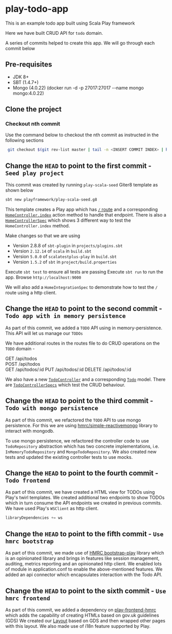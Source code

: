 # play-todo-app

This is an example todo app built using Scala Play framework

Here we have built CRUD API for `todo` domain.

A series of commits helped to create this app. We will go through each commit below

## Pre-requisites
- JDK 8+
- SBT (1.4.7+)
- Mongo (4.0.22) (docker run -d -p 27017:27017 --name mongo mongo:4.0.22)

## Clone the project

### Checkout nth commit

Use the command below to checkout the nth commit as instructed in the following sections

```bash
 git checkout $(git rev-list master | tail -n <INSERT COMMIT INDEX> | head -n 1)
```

## Change the `HEAD` to point to the first commit - `Seed play project`

This commit was created by running `play-scala-seed` Giter8 template as shown below

```bash
sbt new playframework/play-scala-seed.g8
```

This template creates a Play app which has [`/` route](conf/routes) and a corresponding [`HomeController.index`](app/controllers/HomeController.scala) action method to handle that endpoint.
There is also a [`HomeControllerSpec`](test/controllers/HomeControllerSpec.scala) which shows 3 different way to test the `HomeController.index` method.

Make changes so that we are using
- Version 2.8.8 of `sbt-plugin` in `projects/plugins.sbt`
- Version `2.12.14` of `scala` in `build.sbt`
- Version `5.0.0` of `scalatestplus-play` in `build.sbt`
- Version `1.5.2` of `sbt` in `project/build.properties`

Execute `sbt test` to ensure all tests are passing
Execute `sbt run` to run the app. Browse `http://localhost:9000`

We will also add a `HomeIntegrationSpec` to demonstrate how to test the `/` route using a http client.

## Change the `HEAD` to point to the second commit - `Todo app with in memory persistence`

As part of this commit, we added a `TODO` API using in memory-persistence. This API will let us manage our `TODOs`

We have additional routes in the routes file to do CRUD operations on the `TODO` domain -

GET         /api/todos    
POST        /api/todos    
GET         /api/todos/:id
PUT         /api/todos/:id
DELETE      /api/todos/:id

We also have a new [`TodoController`](app/todo/TodoController.scala) and a corresponding [`Todo`](app/todo/Todo.scala) model.
There are [`TodoControllerSpecs`](test/todo/TodoControllerSpecs.scala) which test the CRUD behaviour.

## Change the `HEAD` to point to the third commit - `Todo with mongo persistence`

As part of this commit, we refactored the `TODO` API to use mongo persistence. For this we are using [hmrc/simple-reactivemongo](https://github.com/hmrc/simple-reactivemongo) library to interact with mongodb.

To use mongo persistence, we refactored the controller code to use `TodoRepository` abstraction which has two concrete implementations, i.e. `InMemoryTodoRepository` and `MongoTodoRepository`.
We also created new tests and updated the existing controller tests to use mocks.

## Change the `HEAD` to point to the fourth commit - `Todo frontend`

As part of this commit, we have created a HTML view for TODOs using Play's twirl templates. We created additional two endpoints to show TODOs which in turn consume the API endpoints we created in previous commits.
We have used Play's `WSClient` as http client.

```sbt
libraryDependencies += ws
```

## Change the `HEAD` to point to the fifth commit - `Use hmrc bootstrap`

As part of this commit, we made use of [HMRC bootstrap-play](https://github.com/hmrc/bootstrap-play) library which is an opinionated library and brings in features like session management, auditing, metrics reporting and an opinionated http client.
We enabled lots of module in application.conf to enable the above-mentioned features. We added an api connector which encapsulates interaction with the Todo API.

## Change the `HEAD` to point to the sixth commit - `Use hmrc frontend`

As part of this commit, we added a dependency on  [play-frontend-hmrc](https://github.com/hmrc/play-frontend-hmrc) which adds the capability of creating HTMLs based on gov.uk guidelines (GDS)
We created our [Layout](app/views/Layout.scala.html) based on GDS and then wrapped other pages with this layout. We also made use of i18n feature supported by Play. 